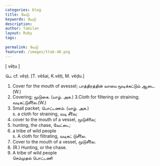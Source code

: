 ```yaml
---
categories: blog
title: வேடு
keywords: வேடு
description: 
author: Tamilan
layout: Ruby
tags: 
 
permalink: வேடு
featured: /images/ttak-48.png
---
```

  
[ vēṭu ]  
  
பெ. cf. vēṣṭ. [T. vēšai, K.vēṭi, M. vēḍu.]  
1. Cover for the mouth of avessel; பாத்திரத்தின் வாயை மூடிக்கட்டும் ஆடை.(W.)   
2. Covering; மூடுகை. (யாழ். அக.) 3.Cloth for filtering or straining; வடிகட்டுசீலை.(W.)   
4. Small packet; பொட்டணம். (யாழ். அக.)  
s. a cloth for straining, வடி சீலை;   
2. cover to the mouth of a vessel, மூடுசிலை;   
3. hunting, the chase, வேட்டை;   
4. a tribe of wild people  
s. A cloth for filtrating, வடிகட் டுசீலை.   
2. Cover to the mouth of a vessel, மூடுசீலை.   
3. (R.) Hunting, or the chase.   
4. A tribe of wild people  
செம்முதல் பொட்டணி